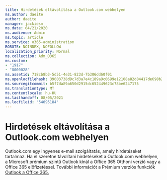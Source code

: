 ```yaml
---
title: Hirdetések eltávolítása a Outlook.com webhelyen
ms.author: daeite
author: daeite
manager: jackiesm
ms.date: 04/21/2020
ms.audience: Admin
ms.topic: article
ms.service: o365-administration
ROBOTS: NOINDEX, NOFOLLOW
localization_priority: Normal
ms.collection: Adm_O365
ms.custom:
- "1917"
- "8000028"
ms.assetid: 718cb8b3-5d51-4e31-823d-7b306dd60f01
ms.openlocfilehash: 39603738d9c7d3a7e4c189a9c0699e12108a82d84417de698b22195aef2cd2bd
ms.sourcegitcommit: b5f7da89a650d2915dc652449623c78be6247175
ms.translationtype: MT
ms.contentlocale: hu-HU
ms.lasthandoff: 08/05/2021
ms.locfileid: "54095184"
---
```

# <a name="remove-ads-in-outlookcom"></a>Hirdetések eltávolítása a Outlook.com webhelyen

Outlook.com egy ingyenes e-mail szolgáltatás, amely hirdetéseket tartalmaz. Ha el szeretne távolítani hirdetéseket a Outlook.com webhelyen, a Microsoft prémium szintű Outlook kínál a Office 365 Otthoni verzió vagy a Office 365 előfizetéssel. További információt a Prémium verziós funkciók [Outlook a Office 365.](https://go.microsoft.com/fwlink/?linkid=872181)